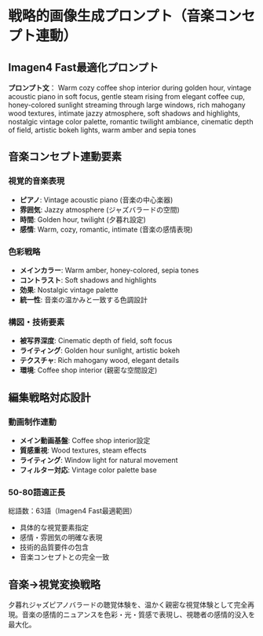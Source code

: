 # 戦略的画像生成プロンプト（音楽コンセプト連動）

## Imagen4 Fast最適化プロンプト

**プロンプト文**：
Warm cozy coffee shop interior during golden hour, vintage acoustic piano in soft focus, gentle steam rising from elegant coffee cup, honey-colored sunlight streaming through large windows, rich mahogany wood textures, intimate jazzy atmosphere, soft shadows and highlights, nostalgic vintage color palette, romantic twilight ambiance, cinematic depth of field, artistic bokeh lights, warm amber and sepia tones

## 音楽コンセプト連動要素

### 視覚的音楽表現
- **ピアノ**: Vintage acoustic piano (音楽の中心楽器)
- **雰囲気**: Jazzy atmosphere (ジャズバラードの空間)
- **時間**: Golden hour, twilight (夕暮れ設定)
- **感情**: Warm, cozy, romantic, intimate (音楽の感情表現)

### 色彩戦略
- **メインカラー**: Warm amber, honey-colored, sepia tones
- **コントラスト**: Soft shadows and highlights
- **効果**: Nostalgic vintage palette
- **統一性**: 音楽の温かみと一致する色調設計

### 構図・技術要素
- **被写界深度**: Cinematic depth of field, soft focus
- **ライティング**: Golden hour sunlight, artistic bokeh
- **テクスチャ**: Rich mahogany wood, elegant details
- **環境**: Coffee shop interior (親密な空間設定)

## 編集戦略対応設計

### 動画制作連動
- **メイン動画基盤**: Coffee shop interior設定
- **質感重視**: Wood textures, steam effects
- **ライティング**: Window light for natural movement
- **フィルター対応**: Vintage color palette base

### 50-80語適正長
総語数：63語（Imagen4 Fast最適範囲）
- 具体的な視覚要素指定
- 感情・雰囲気の明確な表現
- 技術的品質要件の包含
- 音楽コンセプトとの完全一致

## 音楽→視覚変換戦略
夕暮れジャズピアノバラードの聴覚体験を、温かく親密な視覚体験として完全再現。音楽の感情的ニュアンスを色彩・光・質感で表現し、視聴者の感情的没入を最大化。